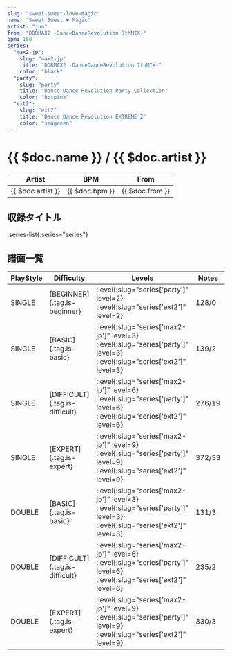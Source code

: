 ```yaml
---
slug: "sweet-sweet-love-magic"
name: "Sweet Sweet ♥ Magic"
artist: "jun"
from: "DDRMAX2 -DanceDanceRevolution 7thMIX-"
bpm: 180
series:
  "max2-jp":
    slug: "max2-jp"
    title: "DDRMAX2 -DanceDanceRevolution 7thMIX-"
    color: "black"
  "party":
    slug: "party"
    title: "Dance Dance Revolution Party Collection"
    color: "hotpink"
  "ext2":
    slug: "ext2"
    title: "Dance Dance Revolution EXTREME 2"
    color: "seagreen"
---
```


# {{ $doc.name }} / {{ $doc.artist }}

|Artist|BPM|From|
|------|---|----|
|{{ $doc.artist }}|{{ $doc.bpm }}|{{ $doc.from }}|

## 収録タイトル

:series-list{:series="series"}

## 譜面一覧

|PlayStyle|Difficulty|Levels|Notes|Movie|
|---------|----------|------|-----|-----|
|SINGLE|[BEGINNER]{.tag.is-beginner}|:level{:slug="series['party']" level=2} :level{:slug="series['ext2']" level=2}|128/0||
|SINGLE|[BASIC]{.tag.is-basic}|:level{:slug="series['max2-jp']" level=3} :level{:slug="series['party']" level=3} :level{:slug="series['ext2']" level=3}|139/2||
|SINGLE|[DIFFICULT]{.tag.is-difficult}|:level{:slug="series['max2-jp']" level=6} :level{:slug="series['party']" level=6} :level{:slug="series['ext2']" level=6}|276/19||
|SINGLE|[EXPERT]{.tag.is-expert}|:level{:slug="series['max2-jp']" level=9} :level{:slug="series['party']" level=9} :level{:slug="series['ext2']" level=9}|372/33||
|DOUBLE|[BASIC]{.tag.is-basic}|:level{:slug="series['max2-jp']" level=3} :level{:slug="series['party']" level=3} :level{:slug="series['ext2']" level=3}|131/3||
|DOUBLE|[DIFFICULT]{.tag.is-difficult}|:level{:slug="series['max2-jp']" level=6} :level{:slug="series['party']" level=6} :level{:slug="series['ext2']" level=6}|235/2||
|DOUBLE|[EXPERT]{.tag.is-expert}|:level{:slug="series['max2-jp']" level=9} :level{:slug="series['party']" level=9} :level{:slug="series['ext2']" level=9}|330/3||
